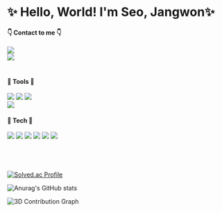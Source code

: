 <div >
  
# ✨ Hello, World! I'm Seo, Jangwon✨

#### 👇 Contact to me 👇

<a href="mailto:seojang0510@gmail.com"><img src="https://img.shields.io/badge/seojang0510@gmail.com-EA4335?style=for-the-badge&logo=Gmail&logoColor=white&link=mailto:seojang0510@gmail.com"/></a> <br/>
<a href="mailto:seojang980510@naver.com"><img src="https://img.shields.io/badge/seojang980510@naver.com-03C75A?style=for-the-badge&logo=Naver&logoColor=white&link=mailto:seojang980510@naver.com"/></a>
#

####  👷 Tools 👷

  <img src="https://img.shields.io/badge/intellijidea-000000?style=flat&logo=IntelliJ IDEA&logoColor=white"/>
  <img src="https://img.shields.io/badge/Eclipse IDE-2C2255?style=flat&logo=Eclipse IDE&logoColor=white"/>
  <img src="https://img.shields.io/badge/Visual Studio Code-007ACC?style=flat&logo=Visual Studio Code&logoColor=white"/>
  <br/>
  <img src="https://img.shields.io/badge/Git Lab-FC6D26?style=flat&logo=gitlab&logoColor=white"/>
  
  <br/>

  ####  👷 Tech 👷
  
  <img src="https://img.shields.io/badge/Spring Boot-6DB33F?style=flat&logo=springboot&logoColor=white"/>
  <img src="https://img.shields.io/badge/mysql-4479A1?style=flat&logo=MySQL&logoColor=white">
  <img src="https://img.shields.io/badge/MariaDB-003545?style=flat&logo=MariaDB&logoColor=white">
  <img src="https://img.shields.io/badge/PostgreSQL-4169E1?style=flat&logo=postgresql&logoColor=white">
  <img src="https://img.shields.io/badge/Redis-FF4438?style=flat&logo=Redis&logoColor=white">
  <img src="https://img.shields.io/badge/React-61DAFB?style=flat&logo=React&logoColor=white"/>
  
<br/>

#

<br/>
<!--
![Top Langs](https://github-readme-stats.vercel.app/api/top-langs/?username=Seo-Jangwon&layout=donut&theme=tokyonight)

<img src="http://mazandi.herokuapp.com/api?handle=seojang980510&theme=dark"/>
-->

[![Solved.ac Profile](http://mazassumnida.wtf/api/v2/generate_badge?boj=seojang980510)](https://solved.ac/seojang980510/)

![Anurag's GitHub stats](https://github-readme-stats.vercel.app/api?username=Seo-Jangwon&show_icons=true&theme=tokyonight)

![3D Contribution Graph](./profile-3d-contrib/profile-3d.svg)

   <br/>
   <br/>
   
<!--
</div>
<section> 

   ## WORK EXPERIENCE

   ### MDOC, Seoul, Republic of Korea

* [m-doc.io](https://m-doc.io/)
* Intern (25/08/2021~31/01/2022)
* Develop a web app using REACT(JAVASCRIPT) & AWS AMPLIFY (SERVERLESS)
</section>

   <br/>
   <br/>
   
<section>
  
  ## EDUCATION

   ### Yonsei University WonJu campus, WonJu, Republic of Korea

* Major in Computer Science (02/2017 ~ 02/2024)

* Overall GPA: 3.5/4.3 (3.71/4.5)

### SSAFY 11th
  
* Java Track (01/2024~)

</section>   

   <br/>
   <br/>
   
<section>
  
   ## Certificates

   * SQLD (SQL Developer)
-->
<!--
**lkasjhdf/lkasjhdf** is a ✨ _special_ ✨ repository because its `README.md` (this file) appears on your GitHub profile.

Here are some ideas to get you started:

- 🔭 I’m currently working on ...
- 🌱 I’m currently learning ...
- 👯 I’m looking to collaborate on ...
- 🤔 I’m looking for help with ...
- 💬 Ask me about ...
- 📫 How to reach me: ...
- 😄 Pronouns: ...
- ⚡ Fun fact: ...
-->
